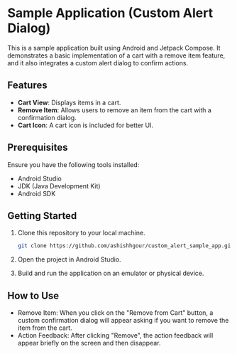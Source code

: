 # Sample Application (Custom Alert Dialog)

This is a sample application built using Android and Jetpack Compose. It demonstrates a basic implementation of a cart with a remove item feature, and it also integrates a custom alert dialog to confirm actions.

## Features
- **Cart View**: Displays items in a cart.
- **Remove Item**: Allows users to remove an item from the cart with a confirmation dialog.
- **Cart Icon**: A cart icon is included for better UI.

## Prerequisites

Ensure you have the following tools installed:
- Android Studio
- JDK (Java Development Kit)
- Android SDK

## Getting Started

1. Clone this repository to your local machine.
   ```bash
   git clone https://github.com/ashishhgour/custom_alert_sample_app.git
   ```
2. Open the project in Android Studio.

3. Build and run the application on an emulator or physical device.

## How to Use

- Remove Item: When you click on the "Remove from Cart" button, a custom confirmation dialog will appear asking if you want to remove the item from the cart.
- Action Feedback: After clicking "Remove", the action feedback will appear briefly on the screen and then disappear.
  
